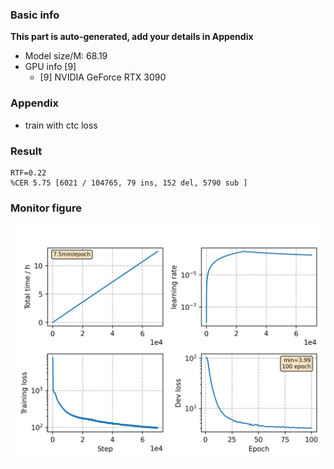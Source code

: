 ### Basic info

**This part is auto-generated, add your details in Appendix**

* Model size/M: 68.19
* GPU info \[9\]
  * \[9\] NVIDIA GeForce RTX 3090

### Appendix

* train with ctc loss

### Result
```
RTF=0.22
%CER 5.75 [6021 / 104765, 79 ins, 152 del, 5790 sub ]
```

### Monitor figure
![monitor](./monitor.png)
